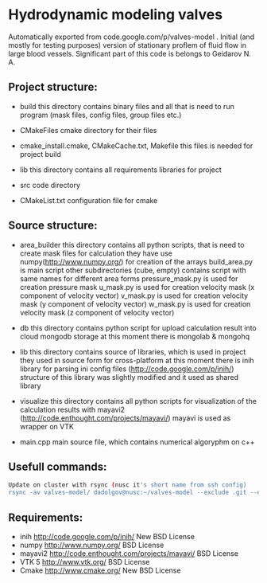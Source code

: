 # Hydrodynamic modeling valves

Automatically exported from code.google.com/p/valves-model . 
Initial (and mostly for testing purposes) version of stationary proflem of fluid flow in large blood vessels.
Significant part of this code is belongs to Geidarov N. A.

## Project structure:
* build
    this directory contains binary files and all that is need to run program (mask files, config files, group files etc.)

* CMakeFiles
    cmake directory for their files

* cmake_install.cmake, CMakeCache.txt, Makefile
    this files is needed for project build

* lib
    this directory contains all requirements libraries for project

* src
    code directory

* CMakeList.txt
    configuration file for cmake


## Source structure:

* area_builder
    this directory contains all python scripts, that is need to create mask files for calculation
    they have use numpy(http://www.numpy.org/) for creation of the arrays
    build_area.py is main script
    other subdirectories (cube, empty) contains script with same names for different area forms
    pressure_mask.py is used for creation pressure mask
    u_mask.py is used for creation velocity mask (x component of velocity vector)
    v_mask.py is used for creation velocity mask (y component of velocity vector)
    w_mask.py is used for creation velocity mask (z component of velocity vector)

* db
    this directory contains python script for upload calculation result into cloud mongodb storage
    at this moment there is mongolab & mongohq

* lib
    this directory contains source of libraries, which is used in project
    they used in source form for cross-platform
    at this moment there is inih library for parsing ini config files (http://code.google.com/p/inih/)
    structure of this library was slightly modified and it used as shared library

* visualize
    this directory contains all python scripts for visualization of the calculation results with mayavi2 (http://code.enthought.com/projects/mayavi/)
    mayavi is used as wrapper on VTK

* main.cpp
    main source file, which contains numerical algoryphm on c++

## Usefull commands:
```bash
Update on cluster with rsync (nusc it's short name from ssh config)
rsync -av valves-model/ dadolgov@nusc:~/valves-model --exclude .git --exclude results --exclude groups
```

## Requirements:
* inih http://code.google.com/p/inih/ New BSD License
* numpy http://www.numpy.org/ BSD License
* mayavi2 http://code.enthought.com/projects/mayavi/ BSD License
* VTK 5 http://www.vtk.org/ BSD License
* Cmake http://www.cmake.org/ New BSD License
